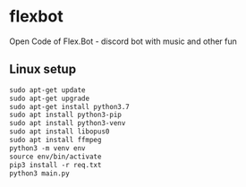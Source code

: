 # flexbot
Open Code of Flex.Bot - discord bot with music and other fun

## Linux setup
```rest
sudo apt-get update
sudo apt-get upgrade
sudo apt-get install python3.7
sudo apt install python3-pip
sudo apt install python3-venv
sudo apt install libopus0
sudo apt install ffmpeg
python3 -m venv env
source env/bin/activate
pip3 install -r req.txt
python3 main.py
```
